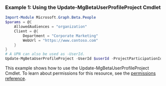 ### Example 1: Using the Update-MgBetaUserProfileProject Cmdlet
```powershell
Import-Module Microsoft.Graph.Beta.People
$params = @{
	AllowedAudiences = "organization"
	Client = @{
		Department = "Corporate Marketing"
		WebUrl = "https://www.contoso.com"
	}
}
# A UPN can also be used as -UserId.
Update-MgBetaUserProfileProject -UserId $userId -ProjectParticipationId $projectParticipationId -BodyParameter $params
```
This example shows how to use the Update-MgBetaUserProfileProject Cmdlet.
To learn about permissions for this resource, see the [permissions reference](/graph/permissions-reference).
